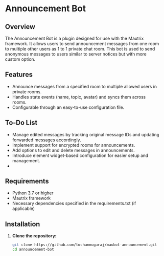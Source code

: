 # Announcement Bot

## Overview

The Announcement Bot is a plugin designed for use with the Mautrix framework. It allows users to send announcement messages from one room to multiple other users as 1 to 1 private chat room. This bot is used to send anonymous messages to users similar to server notices but with more custom option.

## Features

- Announce messages from a specified room to multiple allowed users in private rooms.
- Handles state events (name, topic, avatar) and syncs them across rooms.
- Configurable through an easy-to-use configuration file.

## To-Do List

- Manage edited messages by tracking original message IDs and updating forwarded messages accordingly.
- Implement support for encrypted rooms for announcements.
- Add options to edit and delete messages in announcements.
- Introduce element widget-based configuration for easier setup and management.
- 
## Requirements

- Python 3.7 or higher
- Mautrix framework
- Necessary dependencies specified in the requirements.txt (if applicable)

## Installation

1. **Clone the repository:**

   ```bash
   git clone https://github.com/toshanmugaraj/maubot-announcement.git
   cd announcement-bot
